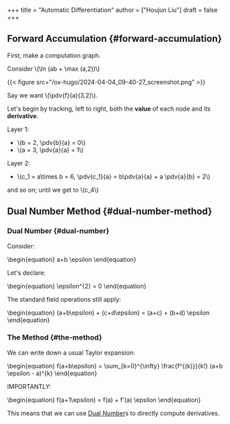 +++
title = "Automatic Differentiation"
author = ["Houjun Liu"]
draft = false
+++

## Forward Accumulation {#forward-accumulation}

First, make a computation graph.

Consider \\(\ln (ab + \max (a,2))\\)

{{< figure src="/ox-hugo/2024-04-04_09-40-27_screenshot.png" >}}

Say we want \\(\pdv{f}{a}(3,2)\\).

Let's begin by tracking, left to right, both the **value** of each node and its **derivative**.

Layer 1:

-   \\(b = 2, \pdv{b}{a} = 0\\)
-   \\(a = 3, \pdv{a}{a} = 1\\)

Layer 2:

-   \\(c\_1 = a\times b = 6, \pdv{c\_1}{a} = b\pdv{a}{a} + a \pdv{a}{b} = 2\\)

and so on; until we get to \\(c\_4\\)


## Dual Number Method {#dual-number-method}


### Dual Number {#dual-number}

Consider:

\begin{equation}
a+b \epsilon
\end{equation}

Let's declare:

\begin{equation}
\epsilon^{2} = 0
\end{equation}

The standard field operations still apply:

\begin{equation}
(a+b\epsilon) + (c+d\epsilon) = (a+c) + (b+d) \epsilon
\end{equation}


### The Method {#the-method}

We can write down a usual Taylor expansion:

\begin{equation}
f(a+b\epsilon) = \sum\_{k=0}^{\infty} \frac{f^{(k)}}{k!} (a+b \epsilon - a)^{k}
\end{equation}

IMPORTANTLY:

\begin{equation}
f(a+1\epsilon) = f(a) + f'(a) \epsilon
\end{equation}

This means that we can use [Dual Number](#dual-number)s to directly compute derivatives.
